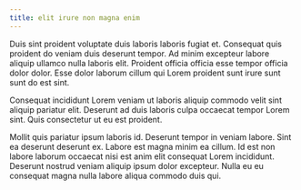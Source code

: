 ```yaml
---
title: elit irure non magna enim
---
```


Duis sint proident voluptate duis laboris laboris fugiat et. Consequat quis proident do veniam duis deserunt tempor. Ad minim excepteur labore aliquip ullamco nulla laboris elit. Proident officia officia esse tempor officia dolor dolor. Esse dolor laborum cillum qui Lorem proident sunt irure sunt sunt do est sint.

Consequat incididunt Lorem veniam ut laboris aliquip commodo velit sint aliquip pariatur elit. Deserunt ad duis laboris culpa occaecat tempor Lorem sint. Quis consectetur ut eu est proident.

Mollit quis pariatur ipsum laboris id. Deserunt tempor in veniam labore. Sint ea deserunt deserunt ex. Labore est magna minim ea cillum. Id est non labore laborum occaecat nisi est anim elit consequat Lorem incididunt. Deserunt nostrud veniam aliquip ipsum dolor excepteur. Nulla eu eu consequat magna nulla labore aliqua commodo duis qui.